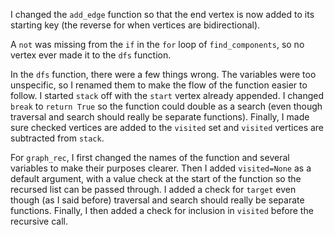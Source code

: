 I changed the `add_edge` function so that the end vertex is now added to its starting key (the reverse for when vertices are bidirectional).

A `not` was missing from the `if` in the `for` loop of `find_components`, so no vertex ever made it to the `dfs` function.

In the `dfs` function, there were a few things wrong. The variables were too unspecific, so I renamed them to make the flow of the function easier to follow. I started `stack` off with the `start` vertex already appended. I changed `break` to `return True` so the function could double as a search (even though traversal and search should really be separate functions). Finally, I made sure checked vertices are added to the `visited` set and `visited` vertices are subtracted from `stack`.

For `graph_rec`, I first changed the names of the function and several variables to make their purposes clearer. Then I added `visited=None` as a default argument, with a value check at the start of the function so the recursed list can be passed through. I added a check for `target` even though (as I said before) traversal and search should really be separate functions. Finally, I then added a check for inclusion in `visited` before the recursive call.

